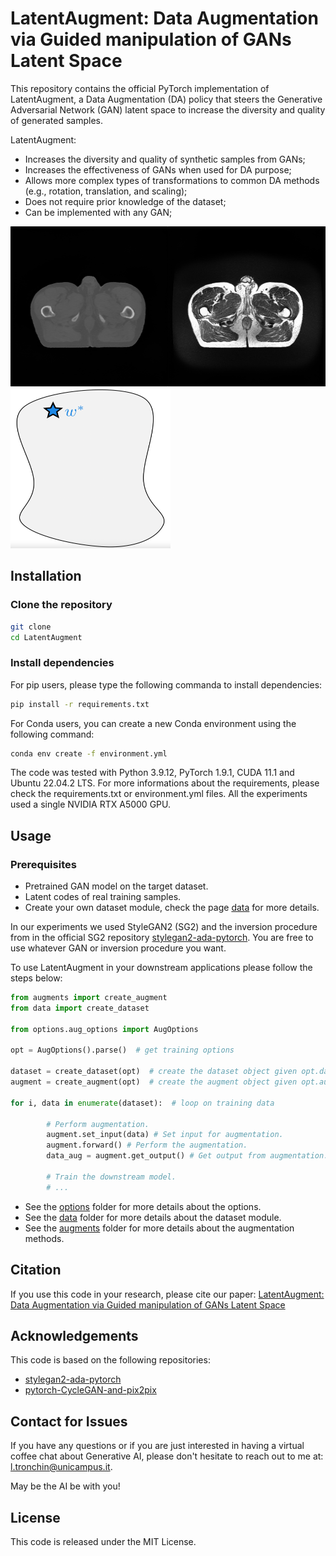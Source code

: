 # LatentAugment: Data Augmentation via Guided manipulation of GANs Latent Space

This repository contains the official PyTorch implementation of LatentAugment, a Data Augmentation (DA) policy that steers the Generative Adversarial Network (GAN) latent space to increase the diversity and quality of generated samples.

LatentAugment:
- Increases the diversity and quality of synthetic samples from GANs;
- Increases the effectiveness of GANs when used for DA purpose; 
- Allows more complex types of transformations to common DA methods (e.g., rotation, translation, and scaling);
- Does not require prior knowledge of the dataset;
- Can be implemented with any GAN;

<p float="left">
  <img src="./docs/gif_latentaugment.gif" width="512" height="256" />
  <img src="./docs/latent.gif" width="256" height="256" /> 
</p>

## Installation

### Clone the repository

```bash
git clone
cd LatentAugment
```

### Install dependencies
For pip users, please type the following commanda to install dependencies:
```bash
pip install -r requirements.txt
```
For Conda users, you can create a new Conda environment using the following command:
```bash
conda env create -f environment.yml
```
The code was tested with Python 3.9.12, PyTorch 1.9.1, CUDA 11.1 and Ubuntu 22.04.2 LTS.
For more informations about the requirements, please check the requirements.txt or environment.yml files.
All the experiments used a single NVIDIA RTX A5000 GPU.

## Usage
### Prerequisites

- Pretrained GAN model on the target dataset.
- Latent codes of real training samples.
- Create your own dataset module, check the page [data](https://github.com/junyanz/pytorch-CycleGAN-and-pix2pix/blob/master/docs/datasets.md) for more details.

In our experiments we used StyleGAN2 (SG2) and the inversion procedure from in the official SG2 repository [stylegan2-ada-pytorch](https://github.com/NVlabs/stylegan2-ada-pytorch.git).
You are free to use whatever GAN or inversion procedure you want.

To use LatentAugment in your downstream applications please follow the steps below:
```python
from augments import create_augment
from data import create_dataset

from options.aug_options import AugOptions

opt = AugOptions().parse()  # get training options

dataset = create_dataset(opt)  # create the dataset object given opt.dataset_mode and other options
augment = create_augment(opt)  # create the augment object given opt.aug and other options

for i, data in enumerate(dataset):  # loop on training data
    
        # Perform augmentation.
        augment.set_input(data) # Set input for augmentation.
        augment.forward() # Perform the augmentation.
        data_aug = augment.get_output() # Get output from augmentation.
        
        # Train the downstream model.
        # ...
```

- See the [options](./options) folder for more details about the options.
- See the [data](./data) folder for more details about the dataset module.
- See the [augments](./augments) folder for more details about the augmentation methods.

## Citation
If you use this code in your research, please cite our paper: [LatentAugment: Data Augmentation via Guided manipulation of GANs Latent Space](https://arxiv.org/abs/2106.05237)

## Acknowledgements
This code is based on the following repositories:
- [stylegan2-ada-pytorch](https://github.com/NVlabs/stylegan2-ada-pytorch.git)
- [pytorch-CycleGAN-and-pix2pix](https://github.com/junyanz/pytorch-CycleGAN-and-pix2pix.git)

## Contact for Issues

If you have any questions or if you are just interested in having a virtual coffee chat about Generative AI, 
please don't hesitate to reach out to me at: [l.tronchin@unicampus.it](l.tronchin@unicampus.it).

May be the AI be with you!

## License

This code is released under the MIT License.
